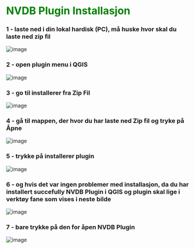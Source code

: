 <h1 style = "color:green;">NVDB Plugin Installasjon</h1>

<h3> 1 - laste ned i din lokal hardisk (PC), må huske hvor skal du laste ned zip fil</h3>

![image](https://github.com/JACCCostring/QGISPluginNVDBv1.0/assets/93591202/a17bec45-e4b3-4481-b98c-ff940c2d5957)

<h3> 2 - open plugin menu i QGIS</h3>


![image](https://github.com/JACCCostring/QGISPluginNVDBv1.0/assets/93591202/c255a950-0885-4fc1-bc2d-a527405cdddd)

<h3>3 - go til installerer fra Zip Fil</h3>

![image](https://github.com/JACCCostring/QGISPluginNVDBv1.0/assets/93591202/71941369-4cc9-40f3-9912-cb41eac1e3ef)

<h3>4 - gå til mappen, der hvor du har laste ned Zip fil og tryke på Åpne</h3>

![image](https://github.com/JACCCostring/QGISPluginNVDBv1.0/assets/93591202/ef9abc87-7caf-4c31-bc64-0ab845f11d97)

<h3>5 - trykke på installerer plugin</h3>

![image](https://github.com/JACCCostring/QGISPluginNVDBv1.0/assets/93591202/4ff46ced-2e6f-498b-85a5-52845bf0c875)


<h3>6 - og hvis det var ingen problemer med installasjon, da du har installert succefully NVDB Plugin i QGIS og plugin skal lige i verktøy fane som vises i neste bilde</h3>

![image](https://github.com/JACCCostring/QGISPluginNVDBv1.0/assets/93591202/2ae557d1-7707-4d58-b8a2-5c0cf028051f)

<h3>7 - bare trykke på den for åpen NVDB Plugin</h3>

![image](https://github.com/JACCCostring/QGISPluginNVDBv1.0/assets/93591202/b1bf1c30-f6a3-41cf-b2f4-8b48e1b72b27)
